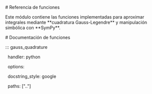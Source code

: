 \# Referencia de funciones



Este módulo contiene las funciones implementadas para aproximar integrales mediante \*\*cuadratura Gauss-Legendre\*\* y manipulación simbólica con \*\*SymPy\*\*.

\# Documentación de funciones



::: gauss\_quadrature

    handler: python

    options:

      docstring\_style: google

      paths: \[".."]

